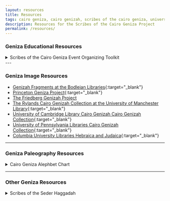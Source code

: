```yaml
---
layout: resources
title: Resources
tags: cairo geniza, cairo genizah, scribes of the cairo geniza, university of pennsylvania, judaica dh, judaicadh, judaica digital humanities
description: Resources for the Scribes of the Cairo Geniza Project
permalink: /resources/
---
```

### Geniza Educational Resources

<details>
<summary>Scribes of the Cairo Geniza Event Organizing Toolkit</summary>
     <ul>
      <li>Are you interested in hosting an event around the Scribes of the Cairo Geniza project? Host a group of #GenizaScribes using our self-contained Organizing Toolkit. In addition to a quick guide, this toolkit includes printable instruction, a sample press announcement, and images for promotional use. The most recent version of this guide is available on <a href="https://drive.google.com/open?id=1W4nxgG_UlFX9lwaajfQTMzkPEFI_kHNV" target="_blank">Google Drive</a>. Please contact judaicadh@gmail.com if you have questions or suggestions on this guide.</li>
     <li><a href="https://judaicadh.github.io/cairogeniza/img/Scribes-of-the-Cairo-Geniza-Organizing-Toolkit.zip" target="_blank">Click here to download the Scribes of the Cairo Geniza Organizing Toolkit</a>(last updated April 2019)</li>
     </ul>
</details>
---

### Geniza Image Resources

- [Genizah Fragments at the Bodleian Libraries](https://genizah.bodleian.ox.ac.uk/){:target="_blank"}
- [Princeton Geniza Project](https://geniza.princeton.edu/pgp/index.php?a=image){:target="_blank"}
- [The Friedberg Genizah Project](https://fjms.genizah.org/?lang=eng)
- [The Rylands Cairo Genizah Collection at the University of Manchester Library](http://www.rylandsgenizah.org/){:target="_blank"}
- [University of Cambridge Library Cairo Genizah Cairo Genizah Collection](https://cudl.lib.cam.ac.uk/collections/genizah){:target="_blank"}
- [University of Pennsylvania Libraries Cairo Genizah Collection](http://openn.library.upenn.edu/html/genizah_contents.html){:target="_blank"}
- [Columbia University Libraries Hebraica and Judaica](https://library.columbia.edu/locations/rbml/units/Hebraica.html){:target="_blank"}


---

### Geniza Paleography Resources

<details>
    <summary>Cairo Geniza Alephbet Chart</summary>
<ul><li><a href="https://github.com/judaicadh/cairogeniza/tree/master/_docs/Eckstein%20Alephbet%20Chart" target="_blank">Click here to download the chart.</a></li>
 <li>A chart of different Hebrew script types found in the Geniza. Created by Laura Newman Eckstein with help from Dr. Judith Olszowy-Schlanger.</li></ul>
    <p><a href="https://github.com/judaicadh/cairogeniza/tree/master/_docs/Eckstein%20Alephbet%20Chart" target="_blank"><img src="../img/alephbets.png" alt="Alephbets" class="responsive"></a></p>
    </details>

---

### Other Geniza Resources

<details>
    <summary>Scribes of the Seder Haggadah</summary>
    <ul><li><a href="https://www.sefaria.org/sheets/105137">Explore the Haggadah</a></li>
    <li><a href="https://medium.com/@judaicadh/sederscribes-1866981146e6" target="_blank">Read the blog post introducing the Haggadah</a></li>
     <li><a href="https://github.com/judaicadh/sederscribess" target="_blank">Get the list of Geniza Fragment sources and images we used for each section of the Haggadah</a></li></ul>
</details>
